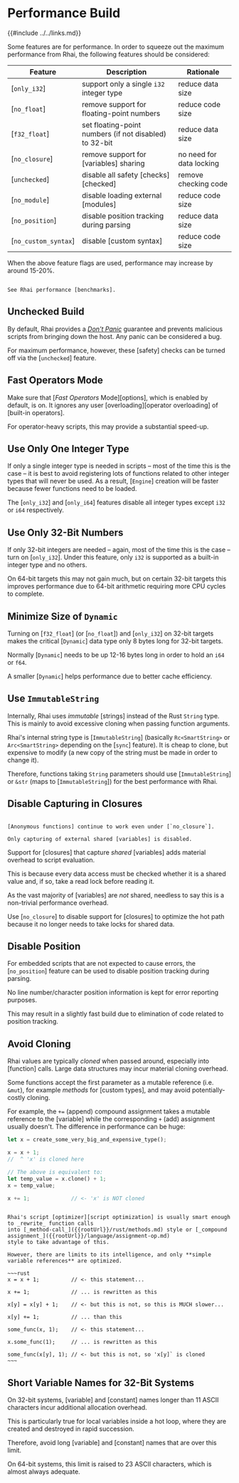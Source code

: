 Performance Build
=================

{{#include ../../links.md}}


Some features are for performance.  In order to squeeze out the maximum performance from Rhai, the
following features should be considered:

| Feature              | Description                                            | Rationale                |
| -------------------- | ------------------------------------------------------ | ------------------------ |
| [`only_i32`]         | support only a single `i32` integer type               | reduce data size         |
| [`no_float`]         | remove support for floating-point numbers              | reduce code size         |
| [`f32_float`]        | set floating-point numbers (if not disabled) to 32-bit | reduce data size         |
| [`no_closure`]       | remove support for [variables] sharing                 | no need for data locking |
| [`unchecked`]        | disable all safety [checks][checked]                   | remove checking code     |
| [`no_module`]        | disable loading external [modules]                     | reduce code size         |
| [`no_position`]      | disable position tracking during parsing               | reduce data size         |
| [`no_custom_syntax`] | disable [custom syntax]                                | reduce code size         |

When the above feature flags are used, performance may increase by around 15-20%.

~~~admonish info.small "See also: Benchmarks"

See Rhai performance [benchmarks].
~~~


Unchecked Build
---------------

By default, Rhai provides a [_Don't Panic_](https://en.wikipedia.org/wiki/Phrases_from_The_Hitchhiker%27s_Guide_to_the_Galaxy#Don't_Panic)
guarantee and prevents malicious scripts from bringing down the host. Any panic can be considered a bug.

For maximum performance, however, these [safety] checks can be turned off via the [`unchecked`] feature.


Fast Operators Mode
-------------------

Make sure that [_Fast Operators_ Mode][options], which is enabled by default, is on.  It ignores any
user [overloading][operator overloading] of [built-in operators].

For operator-heavy scripts, this may provide a substantial speed-up.


Use Only One Integer Type
-------------------------

If only a single integer type is needed in scripts &ndash; most of the time this is the case &ndash;
it is best to avoid registering lots of functions related to other integer types that will never be used.
As a result, [`Engine`] creation will be faster because fewer functions need to be loaded.

The [`only_i32`] and [`only_i64`] features disable all integer types except `i32` or `i64` respectively.


Use Only 32-Bit Numbers
-----------------------

If only 32-bit integers are needed &ndash; again, most of the time this is the case &ndash; turn on [`only_i32`].
Under this feature, only `i32` is supported as a built-in integer type and no others.

On 64-bit targets this may not gain much, but on certain 32-bit targets this improves performance
due to 64-bit arithmetic requiring more CPU cycles to complete.


Minimize Size of `Dynamic`
--------------------------

Turning on [`f32_float`] (or [`no_float`]) and [`only_i32`] on 32-bit targets makes the critical
[`Dynamic`] data type only 8 bytes long for 32-bit targets.

Normally [`Dynamic`] needs to be up 12-16 bytes long in order to hold an `i64` or `f64`.

A smaller [`Dynamic`] helps performance due to better cache efficiency.


Use `ImmutableString`
---------------------

Internally, Rhai uses _immutable_ [strings] instead of the Rust `String` type.
This is mainly to avoid excessive cloning when passing function arguments.

Rhai's internal string type is [`ImmutableString`] (basically `Rc<SmartString>` or
`Arc<SmartString>` depending on the [`sync`] feature). It is cheap to clone, but expensive to modify
(a new copy of the string must be made in order to change it).

Therefore, functions taking `String` parameters should use [`ImmutableString`] or `&str`
(maps to [`ImmutableString`]) for the best performance with Rhai.


Disable Capturing in Closures
-----------------------------

```admonish info.side "Anonymous functions still work"

[Anonymous functions] continue to work even under [`no_closure`].

Only capturing of external shared [variables] is disabled.
```

Support for [closures] that capture _shared_ [variables] adds material overhead to script evaluation.

This is because every data access must be checked whether it is a shared value and, if so,
take a read lock before reading it.

As the vast majority of [variables] are _not_ shared, needless to say this is a non-trivial
performance overhead.

Use [`no_closure`] to disable support for [closures] to optimize the hot path because it no longer
needs to take locks for shared data.


Disable Position
----------------

For embedded scripts that are not expected to cause errors, the [`no_position`] feature can be used
to disable position tracking during parsing.

No line number/character position information is kept for error reporting purposes.

This may result in a slightly fast build due to elimination of code related to position tracking.


Avoid Cloning
-------------

Rhai values are typically _cloned_ when passed around, especially into [function] calls.
Large data structures may incur material cloning overhead.

Some functions accept the first parameter as a mutable reference (i.e. `&mut`), for example
_methods_ for [custom types], and may avoid potentially-costly cloning.

For example, the `+=` (append) compound assignment takes a mutable reference to the [variable] while
the corresponding `+` (add) assignment usually doesn't.  The difference in performance can be huge:

```rust
let x = create_some_very_big_and_expensive_type();

x = x + 1;
//  ^ 'x' is cloned here

// The above is equivalent to:
let temp_value = x.clone() + 1;
x = temp_value;

x += 1;             // <- 'x' is NOT cloned
```

```admonish tip "Tip: Simple variable references are already optimized"

Rhai's script [optimizer][script optimization] is usually smart enough to _rewrite_ function calls
into [_method-call_]({{rootUrl}}/rust/methods.md) style or [_compound assignment_]({{rootUrl}}/language/assignment-op.md)
style to take advantage of this.

However, there are limits to its intelligence, and only **simple variable references** are optimized.

~~~rust
x = x + 1;          // <- this statement...

x += 1;             // ... is rewritten as this

x[y] = x[y] + 1;    // <- but this is not, so this is MUCH slower...

x[y] += 1;          // ... than this

some_func(x, 1);    // <- this statement...

x.some_func(1);     // ... is rewritten as this

some_func(x[y], 1); // <- but this is not, so 'x[y]` is cloned
~~~
```


Short Variable Names for 32-Bit Systems
---------------------------------------

On 32-bit systems, [variable] and [constant] names longer than 11 ASCII characters incur additional
allocation overhead.

This is particularly true for local variables inside a hot loop, where they are created and destroyed
in rapid succession.

Therefore, avoid long [variable] and [constant] names that are over this limit.

On 64-bit systems, this limit is raised to 23 ASCII characters, which is almost always adequate.
